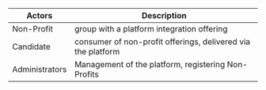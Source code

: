 
| Actors | Description |
| ------------ | ----------- |
|Non-Profit|group with a platform integration offering|
|Candidate|consumer of non-profit offerings, delivered via the platform|
|Administrators|Management of the platform, registering Non-Profits|
